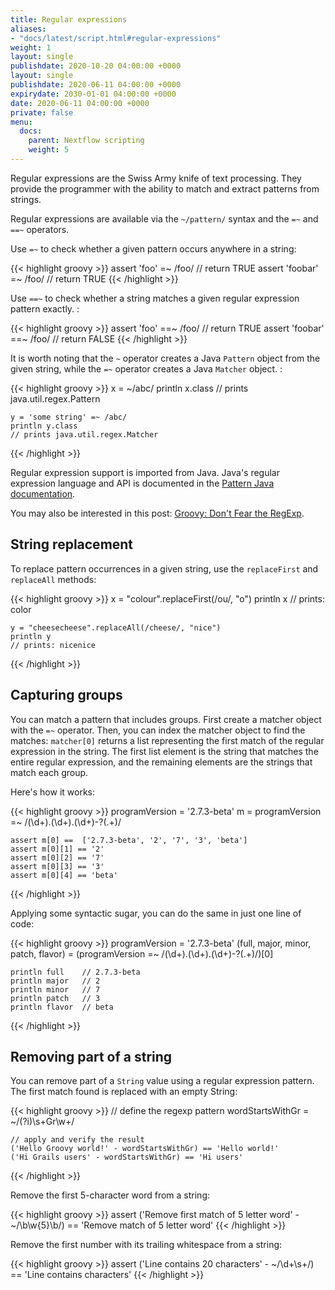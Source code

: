 ```yaml
---
title: Regular expressions
aliases:
- "docs/latest/script.html#regular-expressions"
weight: 1
layout: single
publishdate: 2020-10-20 04:00:00 +0000
layout: single
publishdate: 2020-06-11 04:00:00 +0000
expirydate: 2030-01-01 04:00:00 +0000
date: 2020-06-11 04:00:00 +0000
private: false
menu:
  docs:
    parent: Nextflow scripting
    weight: 5
---
```


Regular expressions are the Swiss Army knife of text processing. They provide the programmer with the ability to match and extract patterns from strings.

Regular expressions are available via the `~/pattern/` syntax and the `=~` and `==~` operators.

Use `=~` to check whether a given pattern occurs anywhere in a string:

{{< highlight groovy >}}
    assert 'foo' =~ /foo/       // return TRUE
    assert 'foobar' =~ /foo/    // return TRUE
{{< /highlight >}}

Use `==~` to check whether a string matches a given regular expression pattern exactly. :

{{< highlight groovy >}}
    assert 'foo' ==~ /foo/       // return TRUE
    assert 'foobar' ==~ /foo/    // return FALSE
{{< /highlight >}}

It is worth noting that the `~` operator creates a Java `Pattern` object from the given string, while the `=~` operator creates a Java `Matcher` object. :

{{< highlight groovy >}}
    x = ~/abc/
    println x.class
    // prints java.util.regex.Pattern

    y = 'some string' =~ /abc/
    println y.class
    // prints java.util.regex.Matcher
{{< /highlight >}}

Regular expression support is imported from Java. Java's regular expression language and API is documented in the [Pattern Java documentation](http://download.oracle.com/javase/7/docs/api/java/util/regex/Pattern.html).

You may also be interested in this post: [Groovy: Don't Fear the RegExp](https://web.archive.org/web/20170621185113/http://www.naleid.com/blog/2008/05/19/dont-fear-the-regexp).

## String replacement

To replace pattern occurrences in a given string, use the `replaceFirst` and `replaceAll` methods:

{{< highlight groovy >}}
    x = "colour".replaceFirst(/ou/, "o")
    println x
    // prints: color

    y = "cheesecheese".replaceAll(/cheese/, "nice")
    println y
    // prints: nicenice
{{< /highlight >}}

## Capturing groups

You can match a pattern that includes groups. First create a matcher object with the `=~` operator. Then, you can index the matcher object to find the matches: `matcher[0]` returns a list representing the first match of the regular expression in the string. The first list element is the string that matches the entire regular expression, and the remaining elements are the strings that match each group.

Here's how it works:

{{< highlight groovy >}}
    programVersion = '2.7.3-beta'
    m = programVersion =~ /(\d+)\.(\d+)\.(\d+)-?(.+)/

    assert m[0] ==  ['2.7.3-beta', '2', '7', '3', 'beta']
    assert m[0][1] == '2'
    assert m[0][2] == '7'
    assert m[0][3] == '3'
    assert m[0][4] == 'beta'
{{< /highlight >}}

Applying some syntactic sugar, you can do the same in just one line of code:

{{< highlight groovy >}}
    programVersion = '2.7.3-beta'
    (full, major, minor, patch, flavor) = (programVersion =~ /(\d+)\.(\d+)\.(\d+)-?(.+)/)[0]

    println full    // 2.7.3-beta
    println major   // 2
    println minor   // 7
    println patch   // 3
    println flavor  // beta
{{< /highlight >}}

## Removing part of a string

You can remove part of a `String` value using a regular expression pattern. The first match found is replaced with an empty String:

{{< highlight groovy >}}
    // define the regexp pattern
    wordStartsWithGr = ~/(?i)\s+Gr\w+/

    // apply and verify the result
    ('Hello Groovy world!' - wordStartsWithGr) == 'Hello world!'
    ('Hi Grails users' - wordStartsWithGr) == 'Hi users'
{{< /highlight >}}

Remove the first 5-character word from a string:

{{< highlight groovy >}}
    assert ('Remove first match of 5 letter word' - ~/\b\w{5}\b/) == 'Remove  match of 5 letter word'
{{< /highlight >}}

Remove the first number with its trailing whitespace from a string:

{{< highlight groovy >}}
    assert ('Line contains 20 characters' - ~/\d+\s+/) == 'Line contains characters'
{{< /highlight >}}
